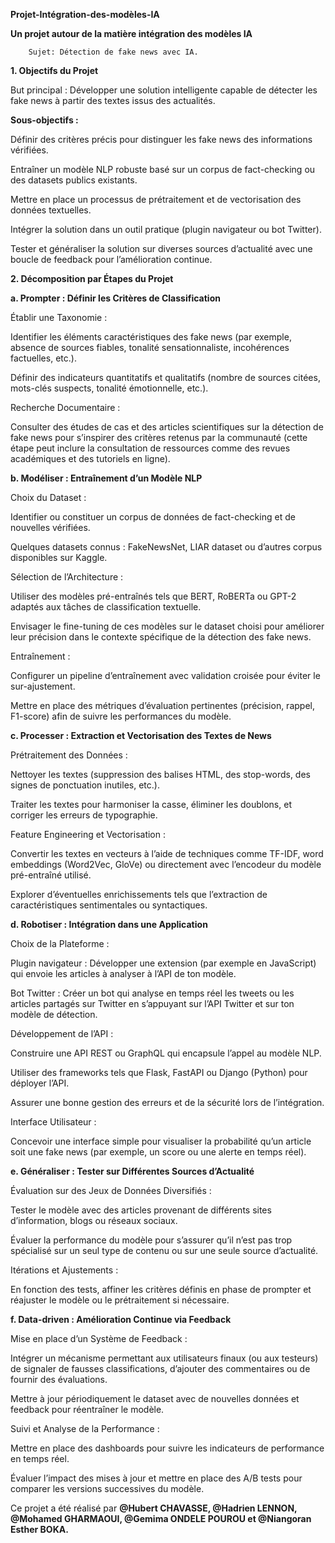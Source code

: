 **Projet-Intégration-des-modèles-IA**

**Un projet autour de la matière intégration des modèles IA**

        Sujet: Détection de fake news avec IA.

**1. Objectifs du Projet**
   
But principal : Développer une solution intelligente capable de détecter les fake news à partir des textes issus des actualités.

**Sous-objectifs :**

Définir des critères précis pour distinguer les fake news des informations vérifiées.

Entraîner un modèle NLP robuste basé sur un corpus de fact-checking ou des datasets publics existants.

Mettre en place un processus de prétraitement et de vectorisation des données textuelles.

Intégrer la solution dans un outil pratique (plugin navigateur ou bot Twitter).

Tester et généraliser la solution sur diverses sources d’actualité avec une boucle de feedback pour l’amélioration continue.

**2. Décomposition par Étapes du Projet**
   
**a. Prompter : Définir les Critères de Classification**

Établir une Taxonomie :

Identifier les éléments caractéristiques des fake news (par exemple, absence de sources fiables, tonalité sensationnaliste, incohérences factuelles, etc.).

Définir des indicateurs quantitatifs et qualitatifs (nombre de sources citées, mots-clés suspects, tonalité émotionnelle, etc.).

Recherche Documentaire :

Consulter des études de cas et des articles scientifiques sur la détection de fake news pour s’inspirer des critères retenus par la communauté (cette étape peut inclure la consultation de ressources comme des revues académiques et des tutoriels en ligne).

**b. Modéliser : Entraînement d’un Modèle NLP**

Choix du Dataset :

Identifier ou constituer un corpus de données de fact-checking et de nouvelles vérifiées.

Quelques datasets connus : FakeNewsNet, LIAR dataset ou d’autres corpus disponibles sur Kaggle.

Sélection de l’Architecture :

Utiliser des modèles pré-entraînés tels que BERT, RoBERTa ou GPT-2 adaptés aux tâches de classification textuelle.

Envisager le fine-tuning de ces modèles sur le dataset choisi pour améliorer leur précision dans le contexte spécifique de la détection des fake news.

Entraînement :

Configurer un pipeline d’entraînement avec validation croisée pour éviter le sur-ajustement.

Mettre en place des métriques d’évaluation pertinentes (précision, rappel, F1-score) afin de suivre les performances du modèle.

**c. Processer : Extraction et Vectorisation des Textes de News**

Prétraitement des Données :

Nettoyer les textes (suppression des balises HTML, des stop-words, des signes de ponctuation inutiles, etc.).

Traiter les textes pour harmoniser la casse, éliminer les doublons, et corriger les erreurs de typographie.

Feature Engineering et Vectorisation :

Convertir les textes en vecteurs à l’aide de techniques comme TF-IDF, word embeddings (Word2Vec, GloVe) ou directement avec l’encodeur du modèle pré-entraîné utilisé.

Explorer d’éventuelles enrichissements tels que l’extraction de caractéristiques sentimentales ou syntactiques.

**d. Robotiser : Intégration dans une Application**

Choix de la Plateforme :

Plugin navigateur : Développer une extension (par exemple en JavaScript) qui envoie les articles à analyser à l’API de ton modèle.

Bot Twitter : Créer un bot qui analyse en temps réel les tweets ou les articles partagés sur Twitter en s’appuyant sur l’API Twitter et sur ton modèle de détection.

Développement de l’API :

Construire une API REST ou GraphQL qui encapsule l’appel au modèle NLP.

Utiliser des frameworks tels que Flask, FastAPI ou Django (Python) pour déployer l’API.

Assurer une bonne gestion des erreurs et de la sécurité lors de l’intégration.

Interface Utilisateur :

Concevoir une interface simple pour visualiser la probabilité qu’un article soit une fake news (par exemple, un score ou une alerte en temps réel).

**e. Généraliser : Tester sur Différentes Sources d’Actualité**

Évaluation sur des Jeux de Données Diversifiés :

Tester le modèle avec des articles provenant de différents sites d’information, blogs ou réseaux sociaux.

Évaluer la performance du modèle pour s’assurer qu’il n’est pas trop spécialisé sur un seul type de contenu ou sur une seule source d’actualité.

Itérations et Ajustements :

En fonction des tests, affiner les critères définis en phase de prompter et réajuster le modèle ou le prétraitement si nécessaire.

**f. Data-driven : Amélioration Continue via Feedback**

Mise en place d’un Système de Feedback :

Intégrer un mécanisme permettant aux utilisateurs finaux (ou aux testeurs) de signaler de fausses classifications, d’ajouter des commentaires ou de fournir des évaluations.

Mettre à jour périodiquement le dataset avec de nouvelles données et feedback pour réentraîner le modèle.

Suivi et Analyse de la Performance :

Mettre en place des dashboards pour suivre les indicateurs de performance en temps réel.

Évaluer l’impact des mises à jour et mettre en place des A/B tests pour comparer les versions successives du modèle.

Ce projet a été réalisé par **@Hubert CHAVASSE, @Hadrien LENNON, @Mohamed GHARMAOUI, @Gemima ONDELE POUROU et @Niangoran Esther BOKA.**
